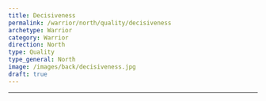 ```yaml
---
title: Decisiveness
permalink: /warrior/north/quality/decisiveness
archetype: Warrior
category: Warrior
direction: North
type: Quality
type_general: North
image: /images/back/decisiveness.jpg
draft: true
---
```


---
